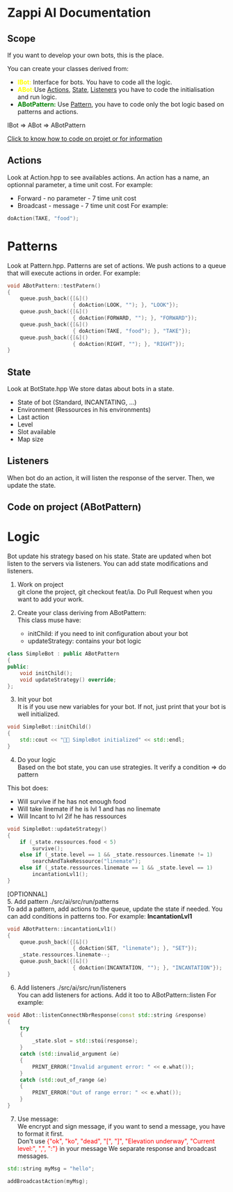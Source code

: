 # Zappi AI Documentation

## Scope
If you want to develop your own bots, this is the place.

You can create your classes derived from:
- <span style="color: yellow;">**IBot:**</span> Interface for bots. You have to code all the logic.
- <span style="color: yellow;">**ABot:**</span>Use [Actions](#actions), [State](#state), [Listeners](#listeners) you have to code the initialisation and run logic.
- <span style="color: green;">**ABotPattern:**</span> Use [Pattern](#patterns), you have to code only the bot logic based on patterns and actions.

IBot => ABot => ABotPattern

[Click to know how to code on projet or for information](#code-on-project)

## Actions
Look at Action.hpp to see availables actions.
An action has a name, an optionnal parameter, a time unit cost.
For example:
- Forward - no parameter - 7 time unit cost
- Broadcast - message - 7 time unit cost
For example:
```c++
doAction(TAKE, "food");
```

# Patterns
Look at Pattern.hpp.
Patterns are set of actions.
We push actions to a queue that will execute actions in order.
For example:
```c++
void ABotPattern::testPatern()
{
    queue.push_back({[&]()
                     { doAction(LOOK, ""); }, "LOOK"});
    queue.push_back({[&]()
                     { doAction(FORWARD, ""); }, "FORWARD"});
    queue.push_back({[&]()
                     { doAction(TAKE, "food"); }, "TAKE"});
    queue.push_back({[&]()
                     { doAction(RIGHT, ""); }, "RIGHT"});
}
```

## State
Look at BotState.hpp
We store datas about bots in a state.
- State of bot (Standard, INCANTATING, ...)
- Environment (Ressources in his environments)
- Last action
- Level
- Slot available
- Map size

## Listeners
When bot do an action, it will listen the response of the server.
Then, we update the state.

## Code on project (ABotPattern)

# Logic
Bot update his strategy based on his state.
State are updated when bot listen to the servers via listeners.
You can add state modifications and listeners.

1. Work on project<br>
git clone the project, git checkout feat/ia. Do Pull Request when you want to add your work.

2. Create your class deriving from ABotPattern:<br>
This class muse have:
    - initChild: if you need to init configuration about your bot
    - updateStrategy: contains your bot logic

```c++
class SimpleBot : public ABotPattern
{
public:
    void initChild();
    void updateStrategy() override;
};
```

3. Init your bot<br>
It is if you use new variables for your bot.
If not, just print that your bot is well initialized.

```c++
void SimpleBot::initChild()
{
    std::cout << "🧒✅ SimpleBot initialized" << std::endl;
}
```

4. Do your logic<br>
Based on the bot state, you can use strategies.
It verify a condition => do pattern

This bot does:
- Will survive if he has not enough food
- Will take linemate if he is lvl 1 and has no linemate
- Will Incant to lvl 2if he has ressources

```c++
void SimpleBot::updateStrategy()
{
    if (_state.ressources.food < 5)
        survive();
    else if (_state.level == 1 && _state.ressources.linemate != 1)
        searchAndTakeRessource("linemate");
    else if (_state.ressources.linemate == 1 && _state.level == 1)
        incantationLvl1();
}
```

[OPTIONNAL]<br>
5. Add pattern ./src/ai/src/run/patterns<br>
To add a pattern, add actions to the queue, update the state if needed. You can add conditions in patterns too.
For example:
**IncantationLvl1**
```c++
void ABotPattern::incantationLvl1()
{
    queue.push_back({[&]()
                     { doAction(SET, "linemate"); }, "SET"});
    _state.ressources.linemate--;
    queue.push_back({[&]()
                     { doAction(INCANTATION, ""); }, "INCANTATION"});
}
```

6. Add listeners ./src/ai/src/run/listeners<br>
You can add listeners for actions.
Add it too to ABotPattern::listen
For example:
```c++
void ABot::listenConnectNbrResponse(const std::string &response)
{
    try
    {
        _state.slot = std::stoi(response);
    }
    catch (std::invalid_argument &e)
    {
        PRINT_ERROR("Invalid argument error: " << e.what());
    }
    catch (std::out_of_range &e)
    {
        PRINT_ERROR("Out of range error: " << e.what());
    }
}
```

7. Use message:<br>
We encrypt and sign message, if you want to send a message, you have to format it first.<br>
Don't use <span style="color: red;">{"ok", "ko", "dead", "[", "]", "Elevation underway", "Current level:", ",", ":"}</span> in your message
We separate response and broadcast messages.
```c++
std::string myMsg = "hello";

addBroadcastAction(myMsg);
```
